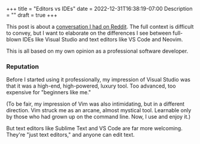 +++
title = "Editors vs IDEs"
date = 2022-12-31T16:38:19-07:00
Description = ""
draft = true
+++

This post is about a [conversation I had on
Reddit](https://www.reddit.com/r/csharp/comments/yxq6tt/comment/iwqx5b6/?utm_source=share&utm_medium=web2x&context=3).
The full context is difficult to convey, but I want to elaborate on the differences I see
between full-blown IDEs like Visual Studio and text editors like VS Code and Neovim.

This is all based on my own opinion as a professional software developer.

### Reputation

Before I started using it professionally, my impression of Visual Studio was that it was a
high-end, high-powered, luxury tool. Too advanced, too expensive for "beginners like me."

(To be fair, my impression of Vim was also intimidating, but in a different direction. Vim
struck me as an arcane, almost mystical tool. Learnable only by those who had grown up on
the command line. Now, I use and enjoy it.)

But text editors like Sublime Text and VS Code are far more welcoming. They're "just text
editors," and anyone can edit text.

